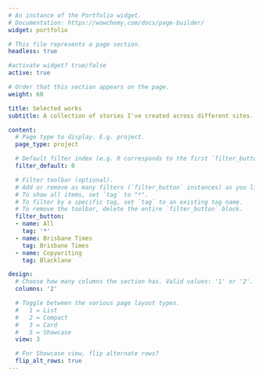 ```yaml
---
# An instance of the Portfolio widget.
# Documentation: https://wowchemy.com/docs/page-builder/
widget: portfolio

# This file represents a page section.
headless: true

#activate widget? true/false
active: true

# Order that this section appears on the page.
weight: 60

title: Selected works
subtitle: A collection of stories I've created across different sites.

content:
  # Page type to display. E.g. project.
  page_type: project

  # Default filter index (e.g. 0 corresponds to the first `filter_button` instance below).
  filter_default: 0

  # Filter toolbar (optional).
  # Add or remove as many filters (`filter_button` instances) as you like.
  # To show all items, set `tag` to "*".
  # To filter by a specific tag, set `tag` to an existing tag name.
  # To remove the toolbar, delete the entire `filter_button` block.
  filter_button:
  - name: All
    tag: '*'
  - name: Brisbane Times
    tag: Brisbane Times
  - name: Copywriting
    tag: Blacklane

design:
  # Choose how many columns the section has. Valid values: '1' or '2'.
  columns: '2'

  # Toggle between the various page layout types.
  #   1 = List
  #   2 = Compact
  #   3 = Card
  #   5 = Showcase
  view: 3

  # For Showcase view, flip alternate rows?
  flip_alt_rows: true
---
```


